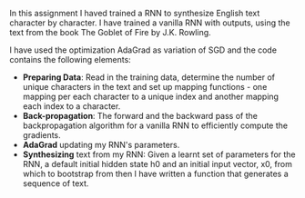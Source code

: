 In this assignment I haved trained a RNN to synthesize English text character
by character. I have trained a vanilla RNN with outputs, using the text from the book The Goblet of Fire by J.K. Rowling.

I have used the optimization AdaGrad as variation of SGD and the code contains the following elements: 
- <b>Preparing Data</b>: Read in the training data, determine the number of unique characters in the text and set up mapping functions - one mapping per each character to a unique index and another mapping each index to a character.
- <b>Back-propagation</b>: The forward and the backward pass of the backpropagation algorithm for a vanilla RNN to efficiently compute the gradients.
- <b>AdaGrad</b> updating my RNN's parameters.
- <b>Synthesizing</b> text from my RNN: Given a learnt set of parameters for the RNN, a default initial hidden state h0 and an initial input vector, x0, from which to bootstrap from then I have written a function that generates a sequence of text.
